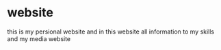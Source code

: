 # website
this is my persional website and in this website all information to my skills and my media website
